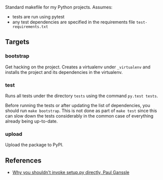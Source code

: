 Standard makefile for my Python projects. Assumes:

* tests are run using pytest
* any test dependencies are specified in the requirements file `test-requirements.txt`

## Targets

### bootstrap

Get hacking on the project. Creates a virtualenv under `_virtualenv` and
installs the project and its dependencies in the virtualenv.

### test

Runs all tests under the directory `tests` using the command `py.test tests`.

Before running the tests or after updating the list of dependencies,
you should run `make bootstrap`.
This is not done as part of `make test` since this can slow down the tests considerably
in the common case of everything already being up-to-date.

### upload

Upload the package to PyPI.

## References

* [Why you shouldn't invoke setup.py directly, Paul Ganssle](https://blog.ganssle.io/articles/2021/10/setup-py-deprecated.html)
